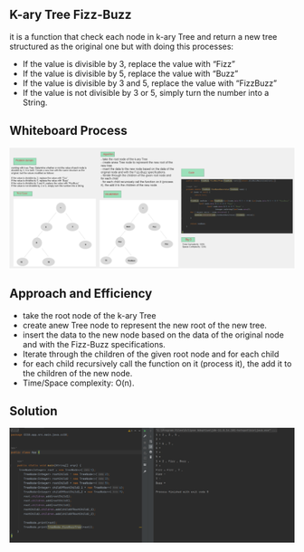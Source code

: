 ## K-ary Tree Fizz-Buzz
it is a function that check each node in k-ary Tree and return a new tree structured as the original one but with doing this processes:
- If the value is divisible by 3, replace the value with “Fizz”
- If the value is divisible by 5, replace the value with “Buzz”
- If the value is divisible by 3 and 5, replace the value with “FizzBuzz”
- If the value is not divisible by 3 or 5, simply turn the number into a String.

## Whiteboard Process
![Whiteboard](../assets/CC18-Whiteboard.png)

## Approach and Efficiency 
- take the root node of the k-ary Tree
- create anew Tree node to represent the new root of the new tree.
- insert the data to the new node based on the data of the original node and with the Fizz-Buzz specifications.
- Iterate through the children of the given root node and for each child
- for each child recursively call the function on it (process it), the add it to the children of the new node.
- Time/Space complexity: O(n).

## Solution
![Solution](../assets/cc18-sol.png)